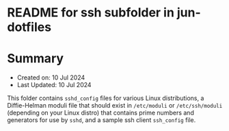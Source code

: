 README for ssh subfolder in jun-dotfiles
==========================================

# Summary

- Created on: 10 Jul 2024
- Last Updated: 10 Jul 2024

This folder contains `sshd_config` files for various Linux distributions, a
Diffie-Helman moduli file that should exist in `/etc/moduli` or
`/etc/ssh/moduli` (depending on your Linux distro) that contains prime
numbers and generators for use by `sshd`, and a sample ssh client
`ssh_config` file.
